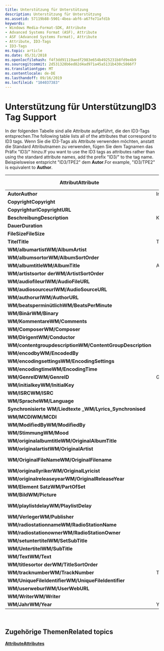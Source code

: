 ```yaml
---
title: Unterstützung für Unterstützung
description: Unterstützung für Unterstützung
ms.assetid: 57119b88-5901-4bea-abf6-a67fe71afd1b
keywords:
- Windows Media-Format-SDK, Attribute
- Advanced Systems Format (ASF), Attribute
- ASF (Advanced Systems Format), Attribute
- Attribute, ID3-Tags
- ID3-Tags
ms.topic: article
ms.date: 05/31/2018
ms.openlocfilehash: f4f3dd91119aedf2983e654b4925231b8fd9e4b9
ms.sourcegitcommit: 2d531328b6ed82d4ad971a45a5131b430c5866f7
ms.translationtype: MT
ms.contentlocale: de-DE
ms.lasthandoff: 09/16/2019
ms.locfileid: "104037383"
---
```

# <a name="id3-tag-support"></a><span data-ttu-id="db2bf-108">Unterstützung für Unterstützung</span><span class="sxs-lookup"><span data-stu-id="db2bf-108">ID3 Tag Support</span></span>

<span data-ttu-id="db2bf-109">In der folgenden Tabelle sind alle Attribute aufgeführt, die den ID3-Tags entsprechen.</span><span class="sxs-lookup"><span data-stu-id="db2bf-109">The following table lists all of the attributes that correspond to ID3 tags.</span></span> <span data-ttu-id="db2bf-110">Wenn Sie die ID3-Tags als Attribute verwenden möchten, anstatt die Standard Attributnamen zu verwenden, fügen Sie dem Tagnamen das Präfix "ID3/" hinzu.</span><span class="sxs-lookup"><span data-stu-id="db2bf-110">If you want to use the ID3 tags as attributes rather than using the standard attribute names, add the prefix "ID3/" to the tag name.</span></span> <span data-ttu-id="db2bf-111">Beispielsweise entspricht "ID3/TPE2" dem **Autor**.</span><span class="sxs-lookup"><span data-stu-id="db2bf-111">For example, "ID3/TPE2" is equivalent to **Author**.</span></span>



| <span data-ttu-id="db2bf-112">Attribut</span><span class="sxs-lookup"><span data-stu-id="db2bf-112">Attribute</span></span>                      | <span data-ttu-id="db2bf-113">ID3v1. x</span><span class="sxs-lookup"><span data-stu-id="db2bf-113">ID3v1.x</span></span> | <span data-ttu-id="db2bf-114">Id3v 2.2</span><span class="sxs-lookup"><span data-stu-id="db2bf-114">ID3v2.2</span></span> | <span data-ttu-id="db2bf-115">Id3v 2.3/v 2.4</span><span class="sxs-lookup"><span data-stu-id="db2bf-115">ID3v2.3/v2.4</span></span> |
|--------------------------------|---------|---------|--------------|
| <span data-ttu-id="db2bf-116">**Autor**</span><span class="sxs-lookup"><span data-stu-id="db2bf-116">**Author**</span></span>                     | <span data-ttu-id="db2bf-117">Interpret</span><span class="sxs-lookup"><span data-stu-id="db2bf-117">Artist</span></span>  | <span data-ttu-id="db2bf-118">TP1</span><span class="sxs-lookup"><span data-stu-id="db2bf-118">TP1</span></span>     | <span data-ttu-id="db2bf-119">TPE1</span><span class="sxs-lookup"><span data-stu-id="db2bf-119">TPE1</span></span>         |
| <span data-ttu-id="db2bf-120">**Copyright**</span><span class="sxs-lookup"><span data-stu-id="db2bf-120">**Copyright**</span></span>                  |         | <span data-ttu-id="db2bf-121">TCR</span><span class="sxs-lookup"><span data-stu-id="db2bf-121">TCR</span></span>     | <span data-ttu-id="db2bf-122">TCOP</span><span class="sxs-lookup"><span data-stu-id="db2bf-122">TCOP</span></span>         |
| <span data-ttu-id="db2bf-123">**Copyrighturl**</span><span class="sxs-lookup"><span data-stu-id="db2bf-123">**CopyrightURL**</span></span>               |         | <span data-ttu-id="db2bf-124">WCP</span><span class="sxs-lookup"><span data-stu-id="db2bf-124">WCP</span></span>     | <span data-ttu-id="db2bf-125">Wcop</span><span class="sxs-lookup"><span data-stu-id="db2bf-125">WCOP</span></span>         |
| <span data-ttu-id="db2bf-126">**Beschreibung**</span><span class="sxs-lookup"><span data-stu-id="db2bf-126">**Description**</span></span>                | <span data-ttu-id="db2bf-127">Kommentar</span><span class="sxs-lookup"><span data-stu-id="db2bf-127">Comment</span></span> | <span data-ttu-id="db2bf-128">COM</span><span class="sxs-lookup"><span data-stu-id="db2bf-128">COM</span></span>     | <span data-ttu-id="db2bf-129">COMM</span><span class="sxs-lookup"><span data-stu-id="db2bf-129">COMM</span></span>         |
| <span data-ttu-id="db2bf-130">**Dauer**</span><span class="sxs-lookup"><span data-stu-id="db2bf-130">**Duration**</span></span>                   |         | <span data-ttu-id="db2bf-131">Cke</span><span class="sxs-lookup"><span data-stu-id="db2bf-131">TLE</span></span>     | <span data-ttu-id="db2bf-132">Tlen</span><span class="sxs-lookup"><span data-stu-id="db2bf-132">TLEN</span></span>         |
| <span data-ttu-id="db2bf-133">**FileSize**</span><span class="sxs-lookup"><span data-stu-id="db2bf-133">**FileSize**</span></span>                   |         |         | <span data-ttu-id="db2bf-134">Tsiz</span><span class="sxs-lookup"><span data-stu-id="db2bf-134">TSIZ</span></span>         |
| <span data-ttu-id="db2bf-135">**Titel**</span><span class="sxs-lookup"><span data-stu-id="db2bf-135">**Title**</span></span>                      | <span data-ttu-id="db2bf-136">Titel</span><span class="sxs-lookup"><span data-stu-id="db2bf-136">Title</span></span>   | <span data-ttu-id="db2bf-137">TT2</span><span class="sxs-lookup"><span data-stu-id="db2bf-137">TT2</span></span>     | <span data-ttu-id="db2bf-138">TIT2</span><span class="sxs-lookup"><span data-stu-id="db2bf-138">TIT2</span></span>         |
| <span data-ttu-id="db2bf-139">**WM/albumartist**</span><span class="sxs-lookup"><span data-stu-id="db2bf-139">**WM/AlbumArtist**</span></span>             |         | <span data-ttu-id="db2bf-140">TP2</span><span class="sxs-lookup"><span data-stu-id="db2bf-140">TP2</span></span>     | <span data-ttu-id="db2bf-141">TPE2</span><span class="sxs-lookup"><span data-stu-id="db2bf-141">TPE2</span></span>         |
| <span data-ttu-id="db2bf-142">**WM/albumsortor**</span><span class="sxs-lookup"><span data-stu-id="db2bf-142">**WM/AlbumSortOrder**</span></span>          |         |         | <span data-ttu-id="db2bf-143">Tsoa</span><span class="sxs-lookup"><span data-stu-id="db2bf-143">TSOA</span></span>         |
| <span data-ttu-id="db2bf-144">**WM/albumtitle**</span><span class="sxs-lookup"><span data-stu-id="db2bf-144">**WM/AlbumTitle**</span></span>              | <span data-ttu-id="db2bf-145">Aufzunehmen</span><span class="sxs-lookup"><span data-stu-id="db2bf-145">Album</span></span>   | <span data-ttu-id="db2bf-146">Tisch</span><span class="sxs-lookup"><span data-stu-id="db2bf-146">TAL</span></span>     | <span data-ttu-id="db2bf-147">Talb</span><span class="sxs-lookup"><span data-stu-id="db2bf-147">TALB</span></span>         |
| <span data-ttu-id="db2bf-148">**WM/artistsortor der**</span><span class="sxs-lookup"><span data-stu-id="db2bf-148">**WM/ArtistSortOrder**</span></span>         |         |         | <span data-ttu-id="db2bf-149">Wahrheits Satz</span><span class="sxs-lookup"><span data-stu-id="db2bf-149">TSOP</span></span>         |
| <span data-ttu-id="db2bf-150">**WM/audiofileurl**</span><span class="sxs-lookup"><span data-stu-id="db2bf-150">**WM/AudioFileURL**</span></span>            |         | <span data-ttu-id="db2bf-151">WAF</span><span class="sxs-lookup"><span data-stu-id="db2bf-151">WAF</span></span>     | <span data-ttu-id="db2bf-152">Woaf</span><span class="sxs-lookup"><span data-stu-id="db2bf-152">WOAF</span></span>         |
| <span data-ttu-id="db2bf-153">**WM/audiosourceurl**</span><span class="sxs-lookup"><span data-stu-id="db2bf-153">**WM/AudioSourceURL**</span></span>          |         | <span data-ttu-id="db2bf-154">WAS</span><span class="sxs-lookup"><span data-stu-id="db2bf-154">WAS</span></span>     | <span data-ttu-id="db2bf-155">Woas</span><span class="sxs-lookup"><span data-stu-id="db2bf-155">WOAS</span></span>         |
| <span data-ttu-id="db2bf-156">**WM/authorurl**</span><span class="sxs-lookup"><span data-stu-id="db2bf-156">**WM/AuthorURL**</span></span>               |         | <span data-ttu-id="db2bf-157">WAR</span><span class="sxs-lookup"><span data-stu-id="db2bf-157">WAR</span></span>     | <span data-ttu-id="db2bf-158">WOAR</span><span class="sxs-lookup"><span data-stu-id="db2bf-158">WOAR</span></span>         |
| <span data-ttu-id="db2bf-159">**WM/beatsperminütlich**</span><span class="sxs-lookup"><span data-stu-id="db2bf-159">**WM/BeatsPerMinute**</span></span>          |         |         | <span data-ttu-id="db2bf-160">Tbpm</span><span class="sxs-lookup"><span data-stu-id="db2bf-160">TBPM</span></span>         |
| <span data-ttu-id="db2bf-161">**WM/Binär**</span><span class="sxs-lookup"><span data-stu-id="db2bf-161">**WM/Binary**</span></span>                  |         | <span data-ttu-id="db2bf-162">GEOGRAFISCH</span><span class="sxs-lookup"><span data-stu-id="db2bf-162">GEO</span></span>     | <span data-ttu-id="db2bf-163">GeOb</span><span class="sxs-lookup"><span data-stu-id="db2bf-163">GEOB</span></span>         |
| <span data-ttu-id="db2bf-164">**WM/Kommentare**</span><span class="sxs-lookup"><span data-stu-id="db2bf-164">**WM/Comments**</span></span>                |         | <span data-ttu-id="db2bf-165">COM</span><span class="sxs-lookup"><span data-stu-id="db2bf-165">COM</span></span>     | <span data-ttu-id="db2bf-166">COMM</span><span class="sxs-lookup"><span data-stu-id="db2bf-166">COMM</span></span>         |
| <span data-ttu-id="db2bf-167">**WM/Composer**</span><span class="sxs-lookup"><span data-stu-id="db2bf-167">**WM/Composer**</span></span>                |         | <span data-ttu-id="db2bf-168">TCM</span><span class="sxs-lookup"><span data-stu-id="db2bf-168">TCM</span></span>     | <span data-ttu-id="db2bf-169">Tcom</span><span class="sxs-lookup"><span data-stu-id="db2bf-169">TCOM</span></span>         |
| <span data-ttu-id="db2bf-170">**WM/Dirigent**</span><span class="sxs-lookup"><span data-stu-id="db2bf-170">**WM/Conductor**</span></span>               |         | <span data-ttu-id="db2bf-171">TP3</span><span class="sxs-lookup"><span data-stu-id="db2bf-171">TP3</span></span>     | <span data-ttu-id="db2bf-172">TPE3</span><span class="sxs-lookup"><span data-stu-id="db2bf-172">TPE3</span></span>         |
| <span data-ttu-id="db2bf-173">**WM/contentgroupdescription**</span><span class="sxs-lookup"><span data-stu-id="db2bf-173">**WM/ContentGroupDescription**</span></span> |         | <span data-ttu-id="db2bf-174">TT1</span><span class="sxs-lookup"><span data-stu-id="db2bf-174">TT1</span></span>     | <span data-ttu-id="db2bf-175">TIT1</span><span class="sxs-lookup"><span data-stu-id="db2bf-175">TIT1</span></span>         |
| <span data-ttu-id="db2bf-176">**WM/encodby**</span><span class="sxs-lookup"><span data-stu-id="db2bf-176">**WM/EncodedBy**</span></span>               |         | <span data-ttu-id="db2bf-177">Zehn</span><span class="sxs-lookup"><span data-stu-id="db2bf-177">TEN</span></span>     | <span data-ttu-id="db2bf-178">Tenc</span><span class="sxs-lookup"><span data-stu-id="db2bf-178">TENC</span></span>         |
| <span data-ttu-id="db2bf-179">**WM/encodingsettings**</span><span class="sxs-lookup"><span data-stu-id="db2bf-179">**WM/EncodingSettings**</span></span>        |         | <span data-ttu-id="db2bf-180">TSS</span><span class="sxs-lookup"><span data-stu-id="db2bf-180">TSS</span></span>     | <span data-ttu-id="db2bf-181">TSSE</span><span class="sxs-lookup"><span data-stu-id="db2bf-181">TSSE</span></span>         |
| <span data-ttu-id="db2bf-182">**WM/encodingtime**</span><span class="sxs-lookup"><span data-stu-id="db2bf-182">**WM/EncodingTime**</span></span>            |         |         | <span data-ttu-id="db2bf-183">TDas</span><span class="sxs-lookup"><span data-stu-id="db2bf-183">TDEN</span></span>         |
| <span data-ttu-id="db2bf-184">**WM/GenreID**</span><span class="sxs-lookup"><span data-stu-id="db2bf-184">**WM/GenreID**</span></span>                 | <span data-ttu-id="db2bf-185">GenreID</span><span class="sxs-lookup"><span data-stu-id="db2bf-185">GenreID</span></span> | <span data-ttu-id="db2bf-186">Gesamtbetriebskosten</span><span class="sxs-lookup"><span data-stu-id="db2bf-186">TCO</span></span>     | <span data-ttu-id="db2bf-187">TCON</span><span class="sxs-lookup"><span data-stu-id="db2bf-187">TCON</span></span>         |
| <span data-ttu-id="db2bf-188">**WM/initialkey**</span><span class="sxs-lookup"><span data-stu-id="db2bf-188">**WM/InitialKey**</span></span>              |         |         | <span data-ttu-id="db2bf-189">TKEY</span><span class="sxs-lookup"><span data-stu-id="db2bf-189">TKEY</span></span>         |
| <span data-ttu-id="db2bf-190">**WM/ISRC**</span><span class="sxs-lookup"><span data-stu-id="db2bf-190">**WM/ISRC**</span></span>                    |         |         | <span data-ttu-id="db2bf-191">Wahrheits-RC</span><span class="sxs-lookup"><span data-stu-id="db2bf-191">TSRC</span></span>         |
| <span data-ttu-id="db2bf-192">**WM/Sprache**</span><span class="sxs-lookup"><span data-stu-id="db2bf-192">**WM/Language**</span></span>                |         | <span data-ttu-id="db2bf-193">TLA</span><span class="sxs-lookup"><span data-stu-id="db2bf-193">TLA</span></span>     | <span data-ttu-id="db2bf-194">Tlan</span><span class="sxs-lookup"><span data-stu-id="db2bf-194">TLAN</span></span>         |
| <span data-ttu-id="db2bf-195">**Synchronisierte WM/Liedtexte \_**</span><span class="sxs-lookup"><span data-stu-id="db2bf-195">**WM/Lyrics\_Synchronised**</span></span>    |         | <span data-ttu-id="db2bf-196">SLT</span><span class="sxs-lookup"><span data-stu-id="db2bf-196">SLT</span></span>     | <span data-ttu-id="db2bf-197">Dorfes</span><span class="sxs-lookup"><span data-stu-id="db2bf-197">SYLT</span></span>         |
| <span data-ttu-id="db2bf-198">**WM/MCDI**</span><span class="sxs-lookup"><span data-stu-id="db2bf-198">**WM/MCDI**</span></span>                    |         |         | <span data-ttu-id="db2bf-199">MCDI</span><span class="sxs-lookup"><span data-stu-id="db2bf-199">MCDI</span></span>         |
| <span data-ttu-id="db2bf-200">**WM/ModifiedBy**</span><span class="sxs-lookup"><span data-stu-id="db2bf-200">**WM/ModifiedBy**</span></span>              |         |         | <span data-ttu-id="db2bf-201">TPE4</span><span class="sxs-lookup"><span data-stu-id="db2bf-201">TPE4</span></span>         |
| <span data-ttu-id="db2bf-202">**WM/Stimmung**</span><span class="sxs-lookup"><span data-stu-id="db2bf-202">**WM/Mood**</span></span>                    |         |         | <span data-ttu-id="db2bf-203">Tmoo</span><span class="sxs-lookup"><span data-stu-id="db2bf-203">TMOO</span></span>         |
| <span data-ttu-id="db2bf-204">**WM/originalalbumtitle**</span><span class="sxs-lookup"><span data-stu-id="db2bf-204">**WM/OriginalAlbumTitle**</span></span>      |         | <span data-ttu-id="db2bf-205">ASO</span><span class="sxs-lookup"><span data-stu-id="db2bf-205">TOT</span></span>     | <span data-ttu-id="db2bf-206">-</span><span class="sxs-lookup"><span data-stu-id="db2bf-206">TOAL</span></span>         |
| <span data-ttu-id="db2bf-207">**WM/originalartist**</span><span class="sxs-lookup"><span data-stu-id="db2bf-207">**WM/OriginalArtist**</span></span>          |         | <span data-ttu-id="db2bf-208">Zu einem</span><span class="sxs-lookup"><span data-stu-id="db2bf-208">TOA</span></span>     | <span data-ttu-id="db2bf-209">Oben im</span><span class="sxs-lookup"><span data-stu-id="db2bf-209">TOPE</span></span>         |
| <span data-ttu-id="db2bf-210">**WM/OriginalFileName**</span><span class="sxs-lookup"><span data-stu-id="db2bf-210">**WM/OriginalFilename**</span></span>        |         | <span data-ttu-id="db2bf-211">TOF</span><span class="sxs-lookup"><span data-stu-id="db2bf-211">TOF</span></span>     | <span data-ttu-id="db2bf-212">Mit dem-Schalter</span><span class="sxs-lookup"><span data-stu-id="db2bf-212">TOFN</span></span>         |
| <span data-ttu-id="db2bf-213">**WM/originallyriker**</span><span class="sxs-lookup"><span data-stu-id="db2bf-213">**WM/OriginalLyricist**</span></span>        |         | <span data-ttu-id="db2bf-214">Drugs</span><span class="sxs-lookup"><span data-stu-id="db2bf-214">TOL</span></span>     | <span data-ttu-id="db2bf-215">Toly</span><span class="sxs-lookup"><span data-stu-id="db2bf-215">TOLY</span></span>         |
| <span data-ttu-id="db2bf-216">**WM/originalreleaseyear**</span><span class="sxs-lookup"><span data-stu-id="db2bf-216">**WM/OriginalReleaseYear**</span></span>     |         | <span data-ttu-id="db2bf-217">TOR</span><span class="sxs-lookup"><span data-stu-id="db2bf-217">TOR</span></span>     | <span data-ttu-id="db2bf-218">Gliche</span><span class="sxs-lookup"><span data-stu-id="db2bf-218">TORY</span></span>         |
| <span data-ttu-id="db2bf-219">**WM/Element Satz**</span><span class="sxs-lookup"><span data-stu-id="db2bf-219">**WM/PartOfSet**</span></span>               |         | <span data-ttu-id="db2bf-220">TPA</span><span class="sxs-lookup"><span data-stu-id="db2bf-220">TPA</span></span>     | <span data-ttu-id="db2bf-221">Tpos</span><span class="sxs-lookup"><span data-stu-id="db2bf-221">TPOS</span></span>         |
| <span data-ttu-id="db2bf-222">**WM/Bild**</span><span class="sxs-lookup"><span data-stu-id="db2bf-222">**WM/Picture**</span></span>                 |         | <span data-ttu-id="db2bf-223">Bild</span><span class="sxs-lookup"><span data-stu-id="db2bf-223">PIC</span></span>     | <span data-ttu-id="db2bf-224">APIC</span><span class="sxs-lookup"><span data-stu-id="db2bf-224">APIC</span></span>         |
| <span data-ttu-id="db2bf-225">**WM/playlistdelay**</span><span class="sxs-lookup"><span data-stu-id="db2bf-225">**WM/PlaylistDelay**</span></span>           |         |         | <span data-ttu-id="db2bf-226">Nicht ordnungsgemäß</span><span class="sxs-lookup"><span data-stu-id="db2bf-226">TDLY</span></span>         |
| <span data-ttu-id="db2bf-227">**WM/Verleger**</span><span class="sxs-lookup"><span data-stu-id="db2bf-227">**WM/Publisher**</span></span>               |         | <span data-ttu-id="db2bf-228">TPB</span><span class="sxs-lookup"><span data-stu-id="db2bf-228">TPB</span></span>     | <span data-ttu-id="db2bf-229">Tpub</span><span class="sxs-lookup"><span data-stu-id="db2bf-229">TPUB</span></span>         |
| <span data-ttu-id="db2bf-230">**WM/radiostationname**</span><span class="sxs-lookup"><span data-stu-id="db2bf-230">**WM/RadioStationName**</span></span>        |         | <span data-ttu-id="db2bf-231">TRN</span><span class="sxs-lookup"><span data-stu-id="db2bf-231">TRN</span></span>     | <span data-ttu-id="db2bf-232">Trsn</span><span class="sxs-lookup"><span data-stu-id="db2bf-232">TRSN</span></span>         |
| <span data-ttu-id="db2bf-233">**WM/radiostationowner**</span><span class="sxs-lookup"><span data-stu-id="db2bf-233">**WM/RadioStationOwner**</span></span>       |         | <span data-ttu-id="db2bf-234">Feierte</span><span class="sxs-lookup"><span data-stu-id="db2bf-234">TRO</span></span>     | <span data-ttu-id="db2bf-235">Trso</span><span class="sxs-lookup"><span data-stu-id="db2bf-235">TRSO</span></span>         |
| <span data-ttu-id="db2bf-236">**WM/setuntertitel**</span><span class="sxs-lookup"><span data-stu-id="db2bf-236">**WM/SetSubTitle**</span></span>             |         |         | <span data-ttu-id="db2bf-237">St.</span><span class="sxs-lookup"><span data-stu-id="db2bf-237">TSST</span></span>         |
| <span data-ttu-id="db2bf-238">**WM/Untertitel**</span><span class="sxs-lookup"><span data-stu-id="db2bf-238">**WM/SubTitle**</span></span>                |         | <span data-ttu-id="db2bf-239">TT3</span><span class="sxs-lookup"><span data-stu-id="db2bf-239">TT3</span></span>     | <span data-ttu-id="db2bf-240">TIT3</span><span class="sxs-lookup"><span data-stu-id="db2bf-240">TIT3</span></span>         |
| <span data-ttu-id="db2bf-241">**WM/Text**</span><span class="sxs-lookup"><span data-stu-id="db2bf-241">**WM/Text**</span></span>                    |         | <span data-ttu-id="db2bf-242">TXX</span><span class="sxs-lookup"><span data-stu-id="db2bf-242">TXX</span></span>     | <span data-ttu-id="db2bf-243">TXXX</span><span class="sxs-lookup"><span data-stu-id="db2bf-243">TXXX</span></span>         |
| <span data-ttu-id="db2bf-244">**WM/titlesortor der**</span><span class="sxs-lookup"><span data-stu-id="db2bf-244">**WM/TitleSortOrder**</span></span>          |         |         | <span data-ttu-id="db2bf-245">Tsot</span><span class="sxs-lookup"><span data-stu-id="db2bf-245">TSOT</span></span>         |
| <span data-ttu-id="db2bf-246">**WM/tracknumber**</span><span class="sxs-lookup"><span data-stu-id="db2bf-246">**WM/TrackNumber**</span></span>             | <span data-ttu-id="db2bf-247">Track</span><span class="sxs-lookup"><span data-stu-id="db2bf-247">Track</span></span>   | <span data-ttu-id="db2bf-248">TRK</span><span class="sxs-lookup"><span data-stu-id="db2bf-248">TRK</span></span>     | <span data-ttu-id="db2bf-249">Trck</span><span class="sxs-lookup"><span data-stu-id="db2bf-249">TRCK</span></span>         |
| <span data-ttu-id="db2bf-250">**WM/UniqueFileIdentifier**</span><span class="sxs-lookup"><span data-stu-id="db2bf-250">**WM/UniqueFileIdentifier**</span></span>    |         | <span data-ttu-id="db2bf-251">UFI</span><span class="sxs-lookup"><span data-stu-id="db2bf-251">UFI</span></span>     | <span data-ttu-id="db2bf-252">UFID</span><span class="sxs-lookup"><span data-stu-id="db2bf-252">UFID</span></span>         |
| <span data-ttu-id="db2bf-253">**WM/userweburl**</span><span class="sxs-lookup"><span data-stu-id="db2bf-253">**WM/UserWebURL**</span></span>              |         | <span data-ttu-id="db2bf-254">Wxx</span><span class="sxs-lookup"><span data-stu-id="db2bf-254">WXX</span></span>     | <span data-ttu-id="db2bf-255">Wxxx</span><span class="sxs-lookup"><span data-stu-id="db2bf-255">WXXX</span></span>         |
| <span data-ttu-id="db2bf-256">**WM/Writer**</span><span class="sxs-lookup"><span data-stu-id="db2bf-256">**WM/Writer**</span></span>                  |         | <span data-ttu-id="db2bf-257">TXT</span><span class="sxs-lookup"><span data-stu-id="db2bf-257">TXT</span></span>     | <span data-ttu-id="db2bf-258">TEXT</span><span class="sxs-lookup"><span data-stu-id="db2bf-258">TEXT</span></span>         |
| <span data-ttu-id="db2bf-259">**WM/Jahr**</span><span class="sxs-lookup"><span data-stu-id="db2bf-259">**WM/Year**</span></span>                    | <span data-ttu-id="db2bf-260">Year</span><span class="sxs-lookup"><span data-stu-id="db2bf-260">Year</span></span>    | <span data-ttu-id="db2bf-261">Tye</span><span class="sxs-lookup"><span data-stu-id="db2bf-261">TYE</span></span>     | <span data-ttu-id="db2bf-262">Tyer</span><span class="sxs-lookup"><span data-stu-id="db2bf-262">TYER</span></span>         |



 

## <a name="related-topics"></a><span data-ttu-id="db2bf-263">Zugehörige Themen</span><span class="sxs-lookup"><span data-stu-id="db2bf-263">Related topics</span></span>

<dl> <dt>

[<span data-ttu-id="db2bf-264">**Attribute**</span><span class="sxs-lookup"><span data-stu-id="db2bf-264">**Attributes**</span></span>](attributes.md)
</dt> </dl>

 

 




